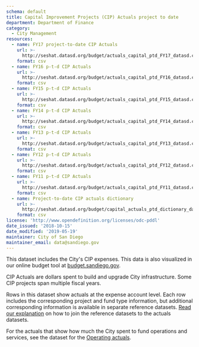 ```yaml
---
schema: default
title: Capital Improvement Projects (CIP) Actuals project to date
department: Department of Finance
category:
  - City Management
resources:
  - name: FY17 project-to-date CIP Actuals
    url: >-
      http://seshat.datasd.org/budget/actuals_capital_ptd_FY17_datasd.csv
    format: csv
  - name: FY16 p-t-d CIP Actuals
    url: >-
      http://seshat.datasd.org/budget/actuals_capital_ptd_FY16_datasd.csv
    format: csv
  - name: FY15 p-t-d CIP Actuals
    url: >-
      http://seshat.datasd.org/budget/actuals_capital_ptd_FY15_datasd.csv
    format: csv
  - name: FY14 p-t-d CIP Actuals
    url: >-
      http://seshat.datasd.org/budget/actuals_capital_ptd_FY14_datasd.csv
    format: csv
  - name: FY13 p-t-d CIP Actuals
    url: >-
      http://seshat.datasd.org/budget/actuals_capital_ptd_FY13_datasd.csv
    format: csv
  - name: FY12 p-t-d CIP Actuals
    url: >-
      http://seshat.datasd.org/budget/actuals_capital_ptd_FY12_datasd.csv
    format: csv
  - name: FY11 p-t-d CIP Actuals
    url: >-
      http://seshat.datasd.org/budget/actuals_capital_ptd_FY11_datasd.csv
    format: csv
  - name: Project-to-date CIP actuals dictionary
    url: >-
      http://seshat.datasd.org/budget/capital_actuals_ptd_dictionary_datasd.csv
    format: csv
license: 'http://www.opendefinition.org/licenses/odc-pddl'
date_issued: '2018-10-15'
date_modified: '2019-05-19'
maintainer: City of San Diego
maintainer_email: data@sandiego.gov
---
```

This dataset includes the City's CIP expenses. This data is also visualized in our online budget tool at [budget.sandiego.gov](https://budget.sandiego.gov/transparency#/).
<!--more-->

CIP Actuals are dollars spent to build and upgrade City infrastructure. Some CIP projects span multiple fiscal years.

Rows in this dataset show actuals at the expense account level. Each row includes the corresponding project and fund type information, but additional corresponding information is available in separate reference datasets. [Read our explanation](/budget-topic/) on how to join the reference datasets to the actuals datasets.

For the actuals that show how much the City spent to fund operations and services, see the dataset for the [Operating actuals](/datasets/operating-actuals/).